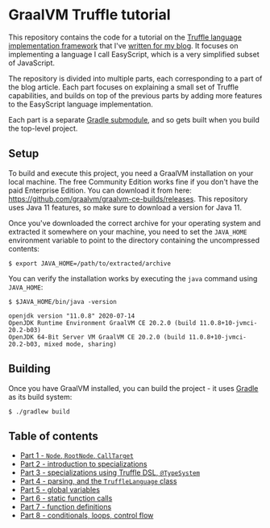 # GraalVM Truffle tutorial

This repository contains the code for a tutorial on the
[Truffle language implementation framework](https://github.com/oracle/graal/blob/master/truffle/docs/README.md)
that I've [written for my blog](http://endoflineblog.com/graal-truffle-tutorial-part-0-what-is-truffle).
It focuses on implementing a language I call EasyScript,
which is a very simplified subset of JavaScript.

The repository is divided into multiple parts,
each corresponding to a part of the blog article.
Each part focuses on explaining a small set of Truffle capabilities,
and builds on top of the previous parts by adding more features to the EasyScript language implementation.

Each part is a separate [Gradle submodule](https://docs.gradle.org/current/userguide/multi_project_builds.html),
and so gets built when you build the top-level project.

## Setup

To build and execute this project, you need a GraalVM installation on your local machine.
The free Community Edition works fine if you don't have the paid Enterprise Edition.
You can download it from here: https://github.com/graalvm/graalvm-ce-builds/releases.
This repository uses Java 11 features,
so make sure to download a version for Java 11.

Once you've downloaded the correct archive for your operating system and extracted it somewhere on your machine,
you need to set the `JAVA_HOME`
environment variable to point to the directory containing the uncompressed contents:

```shell script
$ export JAVA_HOME=/path/to/extracted/archive
```

You can verify the installation works by executing the `java`
command using `JAVA_HOME`:

```shell script
$ $JAVA_HOME/bin/java -version

openjdk version "11.0.8" 2020-07-14
OpenJDK Runtime Environment GraalVM CE 20.2.0 (build 11.0.8+10-jvmci-20.2-b03)
OpenJDK 64-Bit Server VM GraalVM CE 20.2.0 (build 11.0.8+10-jvmci-20.2-b03, mixed mode, sharing)
```

## Building

Once you have GraalVM installed,
you can build the project -
it uses [Gradle](https://gradle.org)
as its build system:

```shell script
$ ./gradlew build
```

## Table of contents

* [Part 1 - `Node`, `RootNode`, `CallTarget`](part-01)
* [Part 2 - introduction to specializations](part-02)
* [Part 3 - specializations using Truffle DSL, `@TypeSystem`](part-03)
* [Part 4 - parsing, and the `TruffleLanguage` class](part-04)
* [Part 5 - global variables](part-05)
* [Part 6 - static function calls](part-06)
* [Part 7 - function definitions](part-07)
* [Part 8 - conditionals, loops, control flow](part-08)
